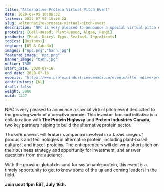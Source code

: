 ```yaml
---
title: "Alternative Protein Virtual Pitch Event"
date: 2020-07-05 10:06:32
lastmod: 2020-07-05 10:06:32
slug: /alternative-protein-virtual-pitch-event
description: "NPC is very pleased to announce a special virtual pitch event dedicated to the growing world of alternative protein. This investor-focused initiative is a collaboration with The Protein Highway and Protein Industries Canada, two key partners helping to build the alternative protein sector."
proteins: [Cell-Based, Plant-Based, Algae, Fungi]
products: [Meat, Dairy, Eggs, Seafood, Ingredients]
topics: [Business]
regions: [US & Canada]
images: ["npc.png","bann.jpg"]
featured_image: "npc.png"
banner_image: "bann.jpg"
online: TRUE
start_date: 2020-07-16
end_date: 2020-07-16
website: "https://www.proteinindustriescanada.ca/events/alternative-protein-virtual-pitch-event-presented-by-npc"
contributors: [NL]
draft: false
weight: 5000
uuid: 7227
---
```

<p>NPC is very pleased to announce a special virtual pitch event dedicated to the growing world of alternative protein. This investor-focused initiative is a collaboration with <strong>The Protein Highway</strong> and <strong>Protein Industries Canada</strong>, two key partners helping to build the alternative protein sector.</p>
<p>The online event will feature companies involved in a broad range of products and technologies in alternative protein, including plant-based, cultured, and insect-proteins. The entrepreneurs will deliver a short pitch on their business strategy and opportunity for investment, and answer questions from the audience.</p>
<p>With the growing global demand for sustainable protein, this event is a timely opportunity to get to know some of the up and coming leaders in the field.</p>
<p><strong>Join us at 1pm EST, July 16th.</strong></p>
